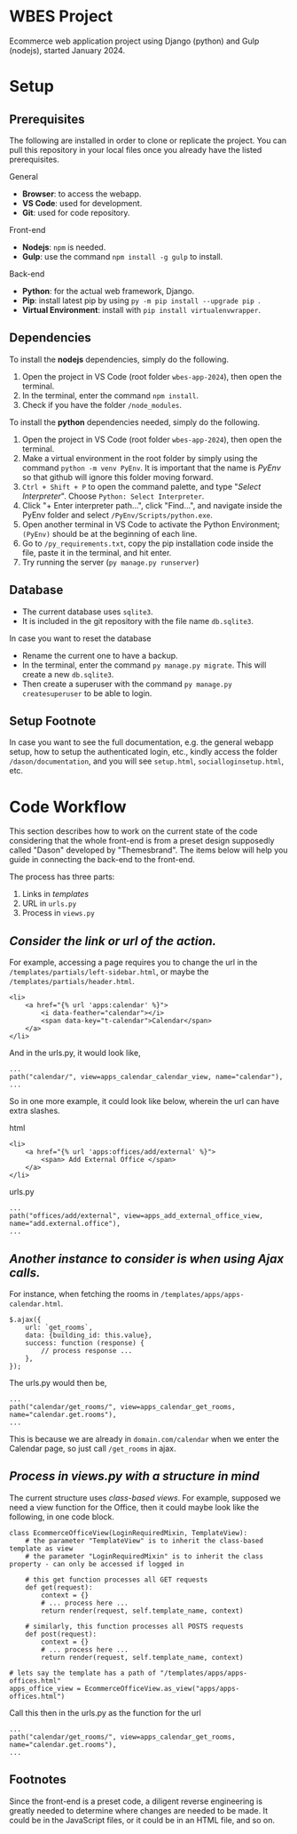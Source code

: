 # WBES Project

Ecommerce web application project using Django (python) and Gulp (nodejs), started January 2024.

# Setup

## Prerequisites

The following are installed in order to clone or replicate the project. You can pull this repository in your local files once you already have the listed prerequisites.

General
- **Browser**: to access the webapp.
- **VS Code**: used for development.
- **Git**: used for code repository.

Front-end
- **Nodejs**: `npm` is needed.
- **Gulp**: use the command `npm install -g gulp` to install.

Back-end
- **Python**: for the actual web framework, Django.
- **Pip**: install latest pip by using `py -m pip install --upgrade pip `.
- **Virtual Environment**: install with `pip install virtualenvwrapper`.

## Dependencies

To install the **nodejs** dependencies, simply do the following.

1. Open the project in VS Code (root folder `wbes-app-2024`), then open the terminal.
2. In the terminal, enter the command `npm install`.
3. Check if you have the folder `/node_modules`.

To install the **python** dependencies needed, simply do the following.

1. Open the project in VS Code (root folder `wbes-app-2024`), then open the terminal.
2. Make a virtual environment in the root folder by simply using the command `python -m venv PyEnv`. It is important that the name is *PyEnv* so that github will ignore this folder moving forward.
3. `Ctrl + Shift + P` to open the command palette, and type "*Select Interpreter*". Choose `Python: Select Interpreter`.
4. Click "+ Enter interpreter path...", click "Find...", and navigate inside the PyEnv folder and select `/PyEnv/Scripts/python.exe`.
5. Open another terminal in VS Code to activate the Python Environment; `(PyEnv)` should be at the beginning of each line. 
6. Go to `/py_requirements.txt`, copy the pip installation code inside the file, paste it in the terminal, and hit enter.
7. Try running the server (`py manage.py runserver`)

## Database

- The current database uses `sqlite3`.
- It is included in the git repository with the file name `db.sqlite3`.

In case you want to reset the database

- Rename the current one to have a backup.
- In the terminal, enter the command `py manage.py migrate`. This will create a new `db.sqlite3`.
- Then create a superuser with the command `py manage.py createsuperuser` to be able to login.

## Setup Footnote

In case you want to see the full documentation, e.g. the general webapp setup, how to setup the authenticated login, etc., kindly access the folder `/dason/documentation`, and you will see `setup.html`, `socialloginsetup.html`, etc.

# Code Workflow

This section describes how to work on the current state of the code considering that the whole front-end is from a preset design supposedly called "Dason" developed by "Themesbrand". The items below will help you guide in connecting the back-end to the front-end.

The process has three parts: 
1. Links in *templates* 
2. URL in `urls.py`
3. Process in `views.py` 

## ***Consider the link or url of the action.***

For example, accessing a page requires you to change the url in the `/templates/partials/left-sidebar.html`, or maybe the `/templates/partials/header.html`.
```
<li>
    <a href="{% url 'apps:calendar' %}">
        <i data-feather="calendar"></i>
        <span data-key="t-calendar">Calendar</span>
    </a>
</li>
```
And in the urls.py, it would look like,
```
...
path("calendar/", view=apps_calendar_calendar_view, name="calendar"),
...
```

So in one more example, it could look like below, wherein the url can have extra slashes.

html
```
<li>
    <a href="{% url 'apps:offices/add/external' %}">
        <span> Add External Office </span>
    </a>
</li>
```
urls.py
```
...
path("offices/add/external", view=apps_add_external_office_view, name="add.external.office"),
...
```

## ***Another instance to consider is when using Ajax calls.***

For instance, when fetching the rooms in `/templates/apps/apps-calendar.html`.
```
$.ajax({
    url: `get_rooms`,
    data: {building_id: this.value},
    success: function (response) {
        // process response ...
    },
});
```
The urls.py would then be, 
```
...
path("calendar/get_rooms/", view=apps_calendar_get_rooms, name="calendar.get.rooms"),
...
```
This is because we are already in `domain.com/calendar` when we enter the Calendar page, so just call `/get_rooms` in ajax. 

## ***Process in views.py with a structure in mind***

The current structure uses *class-based views*. For example, supposed we need a view function for the Office, then it could maybe look like the following, in one code block.
```
class EcommerceOfficeView(LoginRequiredMixin, TemplateView): 
    # the parameter "TemplateView" is to inherit the class-based template as view
    # the parameter "LoginRequiredMixin" is to inherit the class property - can only be accessed if logged in

    # this get function processes all GET requests
    def get(request):
        context = {}
        # ... process here ...
        return render(request, self.template_name, context)

    # similarly, this function processes all POSTS requests
    def post(request):
        context = {}
        # ... process here ...
        return render(request, self.template_name, context)

# lets say the template has a path of "/templates/apps/apps-offices.html"
apps_office_view = EcommerceOfficeView.as_view("apps/apps-offices.html")
```
Call this then in the urls.py as the function for the url
```
...
path("calendar/get_rooms/", view=apps_calendar_get_rooms, name="calendar.get.rooms"),
...
```

## Footnotes

Since the front-end is a preset code, a diligent reverse engineering is greatly needed to determine where changes are needed to be made. It could be in the JavaScript files, or it could be in an HTML file, and so on.
